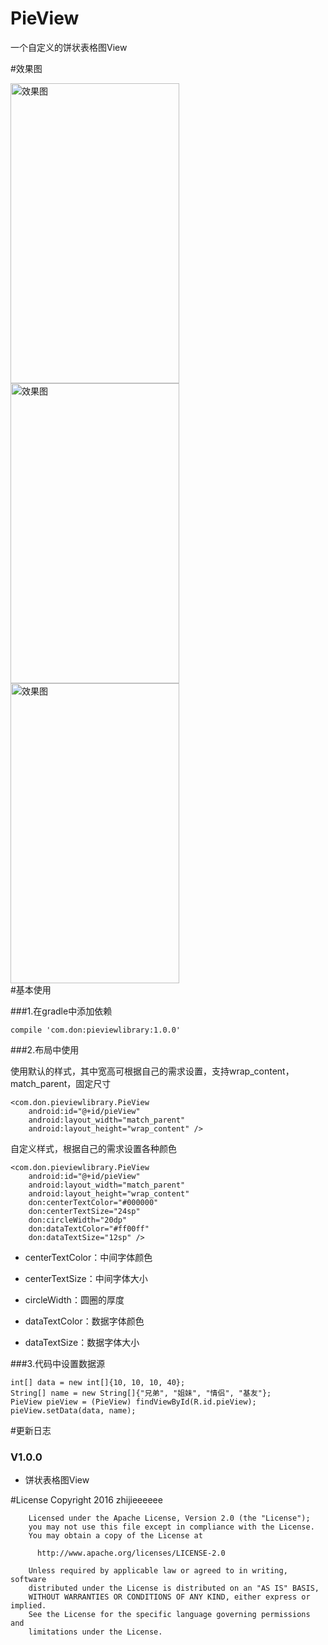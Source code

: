 # PieView
一个自定义的饼状表格图View

#效果图

<div>
<img src="https://github.com/zhijieeeeee/PieView/blob/master/screenshot/pre1.png" width = "270" height = "480" alt="效果图" />
<img src="https://github.com/zhijieeeeee/PieView/blob/master/screenshot/pre2.png" width = "270" height = "480" alt="效果图" />
<img src="https://github.com/zhijieeeeee/PieView/blob/master/screenshot/pre3.png" width = "270" height = "480" alt="效果图" />
</div>
#基本使用

###1.在gradle中添加依赖
	
	compile 'com.don:pieviewlibrary:1.0.0'

###2.布局中使用

使用默认的样式，其中宽高可根据自己的需求设置，支持wrap\_content，match\_parent，固定尺寸

	<com.don.pieviewlibrary.PieView
        android:id="@+id/pieView"
        android:layout_width="match_parent"
        android:layout_height="wrap_content" />

自定义样式，根据自己的需求设置各种颜色
	
	<com.don.pieviewlibrary.PieView
        android:id="@+id/pieView"
        android:layout_width="match_parent"
        android:layout_height="wrap_content"
        don:centerTextColor="#000000"
        don:centerTextSize="24sp"
        don:circleWidth="20dp"
        don:dataTextColor="#ff00ff"
        don:dataTextSize="12sp" />


* centerTextColor：中间字体颜色

* centerTextSize：中间字体大小

* circleWidth：圆圈的厚度

* dataTextColor：数据字体颜色

* dataTextSize：数据字体大小

###3.代码中设置数据源

	int[] data = new int[]{10, 10, 10, 40};
    String[] name = new String[]{"兄弟", "姐妹", "情侣", "基友"};
    PieView pieView = (PieView) findViewById(R.id.pieView);
    pieView.setData(data, name);

#更新日志

### V1.0.0
* 饼状表格图View

#License
        Copyright 2016 zhijieeeeee

        Licensed under the Apache License, Version 2.0 (the "License");
        you may not use this file except in compliance with the License.
        You may obtain a copy of the License at

          http://www.apache.org/licenses/LICENSE-2.0

        Unless required by applicable law or agreed to in writing, software
        distributed under the License is distributed on an "AS IS" BASIS,
        WITHOUT WARRANTIES OR CONDITIONS OF ANY KIND, either express or implied.
        See the License for the specific language governing permissions and
        limitations under the License.
